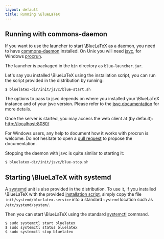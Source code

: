 ```yaml
---
layout: default
title: Running \BlueLaTeX
---
```


Running with commons-daemon
---------------------------

If you want to use the launcher to start \BlueLaTeX as a daemon, you need to have [commons-daemon](http://commons.apache.org/proper/commons-daemon/) installed.
On Unix you will need [jsvc](http://commons.apache.org/proper/commons-daemon/jsvc.html), for Windows [procrun](http://commons.apache.org/proper/commons-daemon/procrun.html).

The launcher is packaged in the `bin` directory as `blue-launcher.jar`.

Let's say you installed \BlueLaTeX using the installation script, you can run the script provided in the distribution by running:
```shell
$ bluelatex-dir/init/jsvc/blue-start.sh
```

The options to pass to jsvc depends on where you installed your \BlueLaTeX instance and of your jsvc version.
Please refer to the [jsvc documentation](http://commons.apache.org/proper/commons-daemon/jsvc.html) for more details.

Once the server is started, you may access the web client at (by default): [http://localhost:8080/](http://localhost:8080/)

For Windows users, any help to document how it works with procrun is welcome. Do not hesitate to open a [pull request](https://github.com/gnieh/bluelatex-website/compare/) to propose the documentation.

Stopping the daemon with jsvc is quite similar to starting it:

```shell
$ bluelatex-dir/init/jsvc/blue-stop.sh
```

Starting \BlueLaTeX with systemd
--------------------------------

A [systemd](http://freedesktop.org/wiki/Software/systemd/) unit is also provided in the distribution.
To use it, if you installed \BlueLaTeX with the provided [installation script](/installation/), simply copy the file `init/systemd/bluelatex.service` into a standard `systemd` location such as `/etc/systemd/system/`.

Then you can start \BlueLaTeX using the standard [systemctl](http://www.freedesktop.org/software/systemd/man/systemctl.html) command.

```shell
$ sudo systemctl start bluelatex
$ sudo systemctl status bluelatex
$ sudo systemctl stop bluelatex
```
